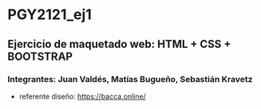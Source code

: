 # PGY2121_ej1

## Ejercicio de maquetado web: HTML + CSS + BOOTSTRAP

### Integrantes: Juan Valdés, Matías Bugueño, Sebastián Kravetz

- referente diseño: https://bacca.online/
